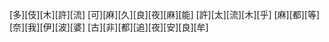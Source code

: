 [多][伎][木][許][流] [可][麻][久][良][夜][麻][能] [許][太][流][木][乎] [麻][都][等][奈][我][伊][波][婆] [古][非][都][追][夜][安][良][牟]
